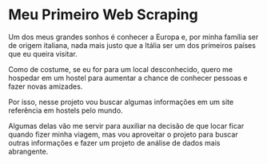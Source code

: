 # Meu Primeiro Web Scraping

Um dos meus grandes sonhos é conhecer a Europa e, por minha família ser de origem italiana, nada mais justo que a Itália ser um dos primeiros países que eu queira visitar.

Como de costume, se eu for para um local desconhecido, quero me hospedar em um hostel para aumentar a chance de conhecer pessoas e fazer novas amizades.

Por isso, nesse projeto vou buscar algumas informações em um site referência em hostels pelo mundo.

Algumas delas vão me servir para auxiliar na decisão de que locar ficar quando fizer minha viagem, mas vou aproveitar o projeto para buscar outras informações e fazer um projeto de análise de dados mais abrangente.
